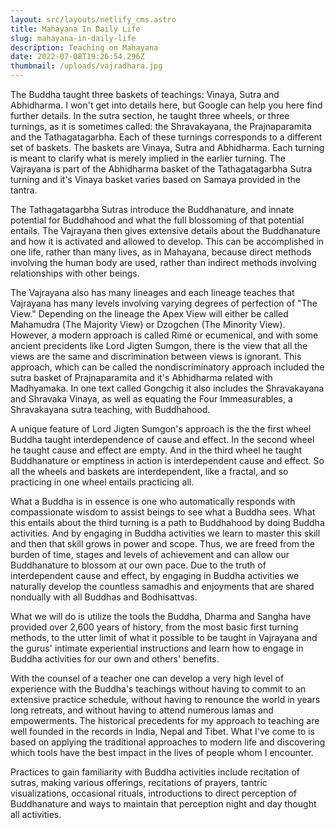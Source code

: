 ```yaml
---
layout: src/layouts/netlify_cms.astro
title: Mahayana In Daily Life
slug: mahayana-in-daily-life
description: Teaching on Mahayana
date: 2022-07-08T19:26:54.296Z
thumbnail: /uploads/vajradhara.jpg
---
```


The Buddha taught three baskets of teachings: Vinaya, Sutra and Abhidharma. I won't get into details here, but Google can help you here find further details. In the sutra section, he taught three wheels, or three turnings, as it is sometimes called: the Shravakayana, the Prajnaparamita and the Tathagatagarbha. Each of these turnings corresponds to a different set of baskets. The baskets are Vinaya, Sutra and Abhidharma. Each turning is meant to clarify what is merely implied in the earlier turning. The Vajrayana is part of the Abhidharma basket of the Tathagatagarbha Sutra turning and it's Vinaya basket varies based on Samaya provided in the tantra.

The Tathagatagarbha Sutras introduce the Buddhanature, and innate potential for Buddhahood and what the full blossoming of that potential entails. The Vajrayana then gives extensive details about the Buddhanature and how it is activated and allowed to develop. This can be accomplished in one life, rather than many lives, as in Mahayana, because direct methods involving the human body are used, rather than indirect methods involving relationships with other beings.

The Vajrayana also has many lineages and each lineage teaches that Vajrayana has many levels involving varying degrees of perfection of "The View." Depending on the lineage the Apex View will either be called Mahamudra (The Majority View) or Dzogchen (The Minority View). However, a modern approach is called Rimé or ecumenical, and with some ancient precidents like Lord Jigten Sumgon, there is the view that all the views are the same and discrimination between views is ignorant. This approach, which can be called the nondiscriminatory approach included the sutra basket of Prajnaparamita and it's Abhidharma related with Madhyamaka. In one text called Gongchig it also includes the Shravakayana and Shravaka Vinaya, as well as equating the Four Immeasurables, a Shravakayana sutra teaching, with Buddhahood.

A unique feature of Lord Jigten Sumgon's approach is the the first wheel Buddha taught interdependence of cause and effect. In the second wheel he taught cause and effect are empty. And in the third wheel he taught Buddhanature or emptiness in action is interdependent cause and effect. So all the wheels and baskets are interdependent, like a fractal, and so practicing in one wheel entails practicing all.

What a Buddha is in essence is one who automatically responds with compassionate wisdom to assist beings to see what a Buddha sees. What this entails about the third turning is a path to Buddhahood by doing Buddha activities. And by engaging in Buddha activities we learn to master this skill and then that skill grows in power and scope. Thus, we are freed from the burden of time, stages and levels of achievement and can allow our Buddhanature to blossom at our own pace. Due to the truth of interdependent cause and effect, by engaging in Buddha activities we naturally develop the countless samadhis and enjoyments that are shared nondually with all Buddhas and Bodhisattvas.

What we will do is utilize the tools the Buddha, Dharma and Sangha have provided over 2,600 years of history, from the most basic first turning methods, to the utter limit of what it possible to be taught in Vajrayana and the gurus' intimate experiential instructions and learn how to engage in Buddha activities for our own and others' benefits.

With the counsel of a teacher one can develop a very high level of experience with the Buddha's teachings without having to commit to an extensive practice schedule, without having to renounce the world in years long retreats, and without having to attend numerous lamas and empowerments. The historical precedents for my approach to teaching are well founded in the records in India, Nepal and Tibet. What I've come to is based on applying the traditional approaches to modern life and discovering which tools have the best impact in the lives of people whom I encounter.

Practices to gain familiarity with Buddha activities include recitation of sutras, making various offerings, recitations of prayers, tantric visualizations, occasional rituals, introductions to direct perception of Buddhanature and ways to maintain that perception night and day thought all activities.
